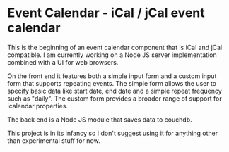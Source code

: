 # Event Calendar - iCal / jCal event calendar

This is the beginning of an event calendar component that is iCal and jCal compatible. I am currently working on a Node JS server implementation combined with a UI for web browsers. 

On the front end it features both a simple input form and a custom input form that supports repeating events. The simple form allows the user to specify basic data like start date, end date and a simple repeat frequency such as "daily". The custom form provides a broader range of support for icalendar properties.

The back end is a Node JS module that saves data to couchdb.

This project is in its infancy so I don't suggest using it for anything other than experimental stuff for now.

